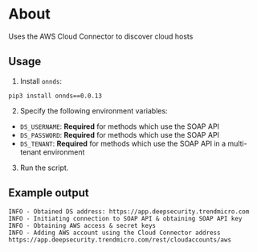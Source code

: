 # About

Uses the AWS Cloud Connector to discover cloud hosts

## Usage
1. Install `onnds`:

```
pip3 install onnds==0.0.13
```

2. Specify the following environment variables:

* `DS_USERNAME`: **Required** for methods which use the SOAP API
* `DS_PASSWORD`: **Required** for methods which use the SOAP API
* `DS_TENANT`: **Required** for methods which use the SOAP API in a multi-tenant environment

3. Run the script.

## Example output

```
INFO - Obtained DS address: https://app.deepsecurity.trendmicro.com
INFO - Initiating connection to SOAP API & obtaining SOAP API key
INFO - Obtaining AWS access & secret keys
INFO - Adding AWS account using the Cloud Connector address https://app.deepsecurity.trendmicro.com/rest/cloudaccounts/aws
```